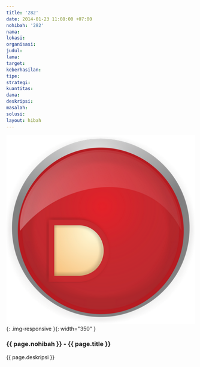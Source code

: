 ```yaml
---
title: '282'
date: 2014-01-23 11:08:00 +07:00
nohibah: '282'
nama: 
lokasi: 
organisasi: 
judul: 
lama: 
target: 
keberhasilan: 
tipe: 
strategi: 
kuantitas: 
dana: 
deskripsi: 
masalah: 
solusi: 
layout: hibah
---
```


![282](/static/img/hibahcms/282.png){: .img-responsive }{: width="350" }

### {{ page.nohibah }} - {{ page.title }}

{{ page.deskripsi }}
